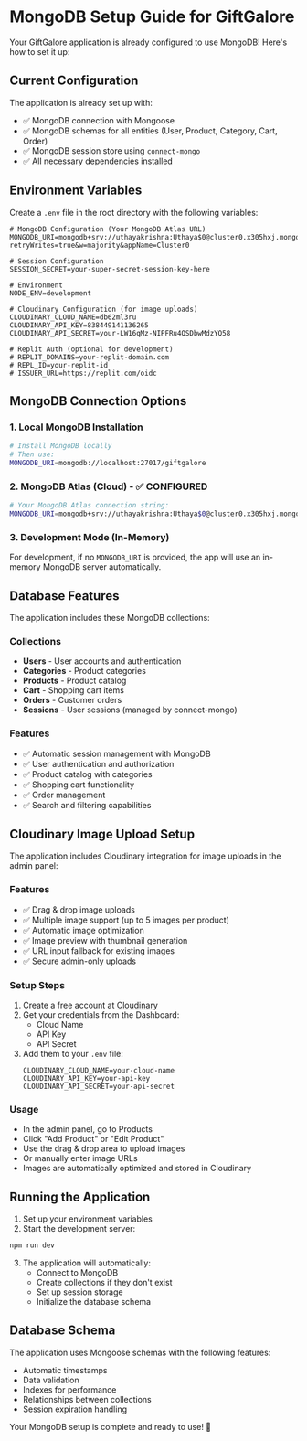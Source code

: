 # MongoDB Setup Guide for GiftGalore

Your GiftGalore application is already configured to use MongoDB! Here's how to set it up:

## Current Configuration

The application is already set up with:
- ✅ MongoDB connection with Mongoose
- ✅ MongoDB schemas for all entities (User, Product, Category, Cart, Order)
- ✅ MongoDB session store using `connect-mongo`
- ✅ All necessary dependencies installed

## Environment Variables

Create a `.env` file in the root directory with the following variables:

```env
# MongoDB Configuration (Your MongoDB Atlas URL)
MONGODB_URI=mongodb+srv://uthayakrishna:Uthaya$0@cluster0.x305hxj.mongodb.net/giftgalore?retryWrites=true&w=majority&appName=Cluster0

# Session Configuration
SESSION_SECRET=your-super-secret-session-key-here

# Environment
NODE_ENV=development

# Cloudinary Configuration (for image uploads)
CLOUDINARY_CLOUD_NAME=db62ml3ru
CLOUDINARY_API_KEY=838449141136265
CLOUDINARY_API_SECRET=your-LW16qMz-NIPFRu4QSDbwMdzYQ58

# Replit Auth (optional for development)
# REPLIT_DOMAINS=your-replit-domain.com
# REPL_ID=your-replit-id
# ISSUER_URL=https://replit.com/oidc
```

## MongoDB Connection Options

### 1. Local MongoDB Installation
```bash
# Install MongoDB locally
# Then use:
MONGODB_URI=mongodb://localhost:27017/giftgalore
```

### 2. MongoDB Atlas (Cloud) - ✅ CONFIGURED
```bash
# Your MongoDB Atlas connection string:
MONGODB_URI=mongodb+srv://uthayakrishna:Uthaya$0@cluster0.x305hxj.mongodb.net/giftgalore?retryWrites=true&w=majority&appName=Cluster0
```

### 3. Development Mode (In-Memory)
For development, if no `MONGODB_URI` is provided, the app will use an in-memory MongoDB server automatically.

## Database Features

The application includes these MongoDB collections:

### Collections
- **Users** - User accounts and authentication
- **Categories** - Product categories
- **Products** - Product catalog
- **Cart** - Shopping cart items
- **Orders** - Customer orders
- **Sessions** - User sessions (managed by connect-mongo)

### Features
- ✅ Automatic session management with MongoDB
- ✅ User authentication and authorization
- ✅ Product catalog with categories
- ✅ Shopping cart functionality
- ✅ Order management
- ✅ Search and filtering capabilities

## Cloudinary Image Upload Setup

The application includes Cloudinary integration for image uploads in the admin panel:

### Features
- ✅ Drag & drop image uploads
- ✅ Multiple image support (up to 5 images per product)
- ✅ Automatic image optimization
- ✅ Image preview with thumbnail generation
- ✅ URL input fallback for existing images
- ✅ Secure admin-only uploads

### Setup Steps
1. Create a free account at [Cloudinary](https://cloudinary.com/)
2. Get your credentials from the Dashboard:
   - Cloud Name
   - API Key
   - API Secret
3. Add them to your `.env` file:
   ```env
   CLOUDINARY_CLOUD_NAME=your-cloud-name
   CLOUDINARY_API_KEY=your-api-key
   CLOUDINARY_API_SECRET=your-api-secret
   ```

### Usage
- In the admin panel, go to Products
- Click "Add Product" or "Edit Product"
- Use the drag & drop area to upload images
- Or manually enter image URLs
- Images are automatically optimized and stored in Cloudinary

## Running the Application

1. Set up your environment variables
2. Start the development server:
```bash
npm run dev
```

3. The application will automatically:
   - Connect to MongoDB
   - Create collections if they don't exist
   - Set up session storage
   - Initialize the database schema

## Database Schema

The application uses Mongoose schemas with the following features:
- Automatic timestamps
- Data validation
- Indexes for performance
- Relationships between collections
- Session expiration handling

Your MongoDB setup is complete and ready to use! 🎉
